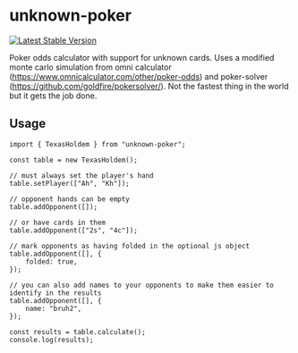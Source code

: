 # unknown-poker

[![Latest Stable Version](https://img.shields.io/npm/v/unknown-poker.svg)](https://www.npmjs.com/package/unknown-poker)

Poker odds calculator with support for unknown cards. Uses a modified monte carlo simulation from omni calculator (https://www.omnicalculator.com/other/poker-odds) and poker-solver (https://github.com/goldfire/pokersolver/). Not the fastest thing in the world but it gets the job done.

## Usage

```
import { TexasHoldem } from "unknown-poker";

const table = new TexasHoldem();

// must always set the player's hand
table.setPlayer(["Ah", "Kh"]);

// opponent hands can be empty
table.addOpponent([]);

// or have cards in them
table.addOpponent(["2s", "4c"]);

// mark opponents as having folded in the optional js object
table.addOpponent([], {
	folded: true,
});

// you can also add names to your opponents to make them easier to identify in the results
table.addOpponent([], {
	name: "bruh2",
});

const results = table.calculate();
console.log(results);
```
